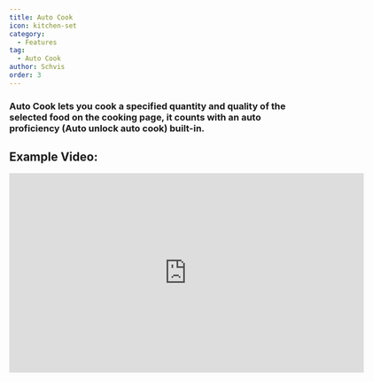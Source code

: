 ```yaml
---
title: Auto Cook
icon: kitchen-set
category:
  - Features
tag:
  - Auto Cook
author: Schvis
order: 3
---
```


### Auto Cook lets you cook a specified quantity and quality of the selected food on the cooking page, it counts with an auto proficiency (Auto unlock auto cook) built-in.

## Example Video:

<iframe width="640" height="360" src="https://www.youtube.com/embed/T_X13AXiAiY?list=PL5eI1Tb64p56g27qfYk7VuFTz4FK6YrKa" title="Korepi - Auto Cook" frameborder="0" allow="accelerometer; autoplay; clipboard-write; encrypted-media; gyroscope; picture-in-picture; web-share" allowfullscreen></iframe>